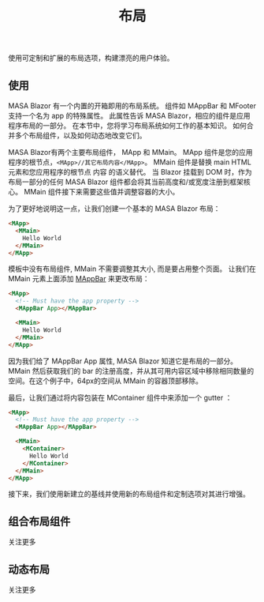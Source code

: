 ﻿---
order: 6
title: 布局
---

使用可定制和扩展的布局选项，构建漂亮的用户体验。

## 使用

MASA Blazor 有一个内置的开箱即用的布局系统。 组件如 MAppBar 和 MFooter 支持一个名为 app 的特殊属性。 此属性告诉 MASA Blazor，相应的组件是应用程序布局的一部分。 在本节中，您将学习布局系统如何工作的基本知识。 如何合并多个布局组件，以及如何动态地改变它们。

MASA Blazor有两个主要布局组件， MApp 和 MMain。 MApp 组件是您的应用程序的根节点，`<MApp>//其它布局内容</MApp>`。 MMain 组件是替换 main HTML 元素和您应用程序的根节点 内容 的语义替代。 当 Blazor 挂载到 DOM 时，作为布局一部分的任何 MASA Blazor 组件都会将其当前高度和/或宽度注册到框架核心。 MMain 组件接下来需要这些值并调整容器的大小。

为了更好地说明这一点，让我们创建一个基本的 MASA Blazor 布局：

```html
<MApp>
  <MMain>
    Hello World
  </MMain>
</MApp>
```

模板中没有布局组件, MMain 不需要调整其大小, 而是要占用整个页面。 让我们在 MMain 元素上面添加 [MAppBar](/components/app-bars) 来更改布局：

```html
<MApp>
  <!-- Must have the app property -->
  <MAppBar App></MAppBar>

  <MMain>
    Hello World
  </MMain>
</MApp>
```

因为我们给了 MAppBar App 属性, MASA Blazor 知道它是布局的一部分。 MMain 然后获取我们的 bar 的注册高度，并从其可用内容区域中移除相同数量的空间。在这个例子中，64px的空间从 MMain 的容器顶部移除。

最后，让我们通过将内容包装在 MContainer 组件中来添加一个 gutter ：

```html
<MApp>
  <!-- Must have the app property -->
  <MAppBar App></MAppBar>

  <MMain>
    <MContainer>
      Hello World
    </MContainer>
  </MMain>
</MApp>
```

接下来，我们使用新建立的基线并使用新的布局组件和定制选项对其进行增强。

## 组合布局组件

关注更多

## 动态布局

关注更多

